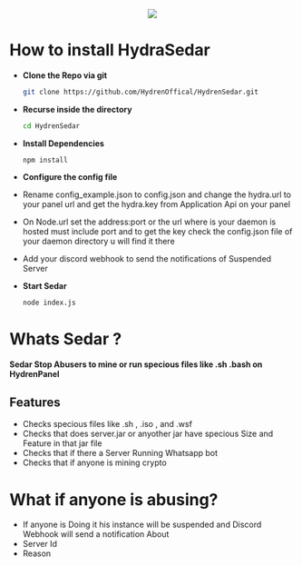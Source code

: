 <p align="center"><img src="https://github.com/user-attachments/assets/19c7e3f8-320f-4cdb-a717-7aab51b32bfb"></img>
</p>

# How to install HydraSedar

- **Clone the Repo via git**
  ```sh
  git clone https://github.com/HydrenOffical/HydrenSedar.git
  ```
- **Recurse inside the directory**
  ```bash
  cd HydrenSedar
  ```
- **Install Dependencies**
  ```npm
  npm install
  ```
- **Configure the config file**
- Rename config_example.json to config.json and change the hydra.url to your panel url and get the hydra.key from  Application Api on your panel
- On Node.url set the address:port or the url where is your daemon is hosted must include port and to get the key check the config.json file of your daemon directory u will find it there
- Add your discord webhook to send the notifications of Suspended Server
   
- **Start Sedar**
  ```bash
  node index.js
  ```

# Whats Sedar ?

 **Sedar Stop Abusers to mine or run specious files like .sh .bash on HydrenPanel**
 ## Features
-  Checks specious files like .sh , .iso , and .wsf
-  Checks that does server.jar or anyother jar have specious Size and Feature in that jar file
- Checks that if there a Server Running Whatsapp bot 
- Checks that if anyone is mining crypto

# What if anyone is abusing?
- If anyone is Doing it his instance will be suspended and Discord Webhook will send a notification About 
- Server Id
- Reason



